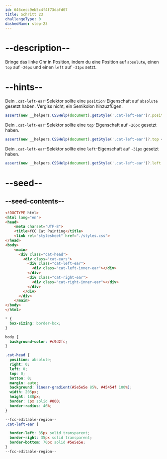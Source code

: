 ```yaml
---
id: 646cecc9eb5c4f4f73dafd07
title: Schritt 23
challengeType: 0
dashedName: step-23
---
```


# --description--

Bringe das linke Ohr in Position, indem du eine Position auf `absolute`, einen `top` auf `-26px` und einen `left` auf `-31px` setzt.

# --hints--

Dein `.cat-left-ear`-Selektor sollte eine `position`-Eigenschaft auf `absolute` gesetzt haben. Vergiss nicht, ein Semikolon hinzuzfügen.

```js
assert(new __helpers.CSSHelp(document).getStyle('.cat-left-ear')?.position === 'absolute')
```

Dein `.cat-left-ear`-Selektor sollte eine `top`-Eigenschaft auf `-26px` gesetzt haben.

```js
assert(new __helpers.CSSHelp(document).getStyle('.cat-left-ear')?.top === '-26px')
```

Dein `.cat-left-ear`-Selektor sollte eine `left`-Eigenschaft auf `-31px` gesetzt haben.

```js
assert(new __helpers.CSSHelp(document).getStyle('.cat-left-ear')?.left === '-31px')
```

# --seed--

## --seed-contents--

```html
<!DOCTYPE html>
<html lang="en">
<head>
    <meta charset="UTF-8">
    <title>fCC Cat Painting</title>
    <link rel="stylesheet" href="./styles.css">
</head>
<body>
    <main>
      <div class="cat-head">
        <div class="cat-ears">
          <div class="cat-left-ear">
            <div class="cat-left-inner-ear"></div>
          </div>
          <div class="cat-right-ear">
            <div class="cat-right-inner-ear"></div>
          </div>
        </div>
      </div>
    </main>
</body>
</html>
```

```css
* {
  box-sizing: border-box;
}

body {
  background-color: #c9d2fc;
}

.cat-head {
  position: absolute;
  right: 0;
  left: 0;
  top: 0;
  bottom: 0;
  margin: auto;
  background: linear-gradient(#5e5e5e 85%, #45454f 100%);
  width: 205px;
  height: 180px;
  border: 1px solid #000;
  border-radius: 46%;
}

--fcc-editable-region--
.cat-left-ear {

  border-left: 35px solid transparent;
  border-right: 35px solid transparent;
  border-bottom: 70px solid #5e5e5e;
}
--fcc-editable-region--
```

